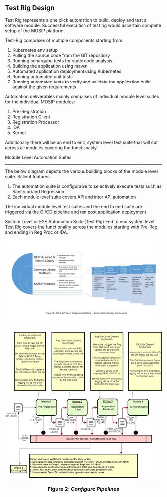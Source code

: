## Test Rig Design
Test Rig represents a one click automation to build, deploy and test a software module. Successful execution of test rig would ascertain complete setup of the MOSIP platform.

Test-Rig comprises of multiple components starting from: 
1. Kubernetes env setup
1. Pulling the source code from the GIT repository
1. Running sonarqube tests for static code analysis
1. Building the application using maven
1. Automated application deployment using Kubernetes
1. Running automated unit tests
1. Running automated tests to verify and validate the application build against the given requirements. 

Automation deliverables mainly comprises of individual module level suites for the individual MOSIP modules:
1. Pre-Registration 
1. Registration Client
1. Registration Processor
1. IDA
1. Kernel

Additionally there will be an end to end, system level test suite that will cut across all modules covering the functionality 

Module Level Automation Suites
***
The below diagram depicts the various building blocks of the module level suite.
Salient features 
1. The automation suite is configurable to selectively execute tests such as Sanity or/and Regression 
2. Each module level suite covers API and inter API automation

The individual module level test suites and the end to end suite are triggered via the CI/CD pipeline and run post application deployment

System Level or E2E Automation Suite (Test Rig)
End to end system level Test Rig covers the functionality across the modules starting with Pre-Reg and ending in Reg Proc or IDA. 

![Automation Design Framework](_images/test_rig_automation/AutomationDesignFrameworks.jpg)




![Configure Pipelines](_images/test_rig_automation/E2ETestRigDesign.drawio.jpg)


### <p align="center"> **Figure 2: _Configure Pipelines_**
